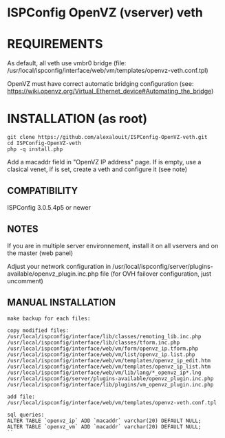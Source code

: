 ISPConfig OpenVZ (vserver) veth
=========================


# REQUIREMENTS

As default, all veth use vmbr0 bridge (file: /usr/local/ispconfig/interface/web/vm/templates/openvz-veth.conf.tpl)

OpenVZ must have correct automatic bridging configuration (see: https://wiki.openvz.org/Virtual_Ethernet_device#Automating_the_bridge)


# INSTALLATION (as root)

```
git clone https://github.com/alexalouit/ISPConfig-OpenVZ-veth.git
cd ISPConfig-OpenVZ-veth
php -q install.php
```

Add a macaddr field in "OpenVZ IP address" page. If is empty, use a clasical venet, if is set, create a veth and configure it (see note)


## COMPATIBILITY

ISPConfig 3.0.5.4p5 or newer


## NOTES


If you are in multiple server environnement, install it on all vservers and on the master (web panel)

Adjust your network configuration in /usr/local/ispconfig/server/plugins-available/openvz_plugin.inc.php file (for OVH failover configuration, just uncomment)


## MANUAL INSTALLATION

```
make backup for each files:

copy modified files:
/usr/local/ispconfig/interface/lib/classes/remoting_lib.inc.php
/usr/local/ispconfig/interface/lib/classes/tform.inc.php
/usr/local/ispconfig/interface/web/vm/form/openvz_ip.tform.php
/usr/local/ispconfig/interface/web/vm/list/openvz_ip.list.php
/usr/local/ispconfig/interface/web/vm/templates/openvz_ip_edit.htm
/usr/local/ispconfig/interface/web/vm/templates/openvz_ip_list.htm
/usr/local/ispconfig/interface/web/vm/lib/lang/*_openvz_ip*.lng
/usr/local/ispconfig/server/plugins-available/openvz_plugin.inc.php
/usr/local/ispconfig/interface/lib/plugins/vm_openvz_plugin.inc.php

add file:
/usr/local/ispconfig/interface/web/vm/templates/openvz-veth.conf.tpl

sql queries:
ALTER TABLE `openvz_ip` ADD `macaddr` varchar(20) DEFAULT NULL;
ALTER TABLE `openvz_vm` ADD `macaddr` varchar(20) DEFAULT NULL;
``